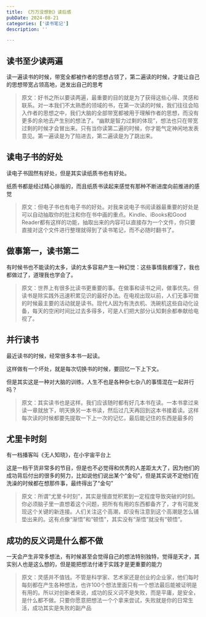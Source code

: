 ```yaml
---
title: 《万万没想到》读后感
pubDate: 2024-08-21
categories: ['读书笔记']
description: ''

---
```


## 读书至少读两遍

读一遍读书的时候，带宽全都被作者的思想占领了，第二遍读的时候，才能让自己的思想带宽占领高地，迸发出自己的思考

> 原文：好书之所以要读两遍，最重要的目的就是为了获得这些心得、灵感和联系。对一本我们不太熟悉的领域的书，在第一次读的时候，我们往往会陷入作者的思想之中，我们大脑的全部带宽都被用于理解作者的思想，而没有更多的余地去产生别的想法了。“幽默是智力过剩的体现”，想法也只在带宽过剩的时候才会冒出来。只有当你读第二遍的时候，你才能气定神闲地发表意见。第一遍读是为了陷进去，第二遍读是为了跳出来。



## 读电子书的好处

读电子书固然有好处，但是其实读纸质书也有好处。

纸质书都是经过精心排版的，而且纸质书读起来感觉有那种不断进度向前推进的感觉

> 原文：但电子书也有电子书的好处。对我来说电子书阅读器最重要的好处是可以自动抽取你的批注和你在书中画的重点。Kindle、iBooks和Good Reader都有这样的功能，抽取出来的内容可以直接存为一个文件，你只要直接对这个文件进行整理就得到了读书笔记，而不必随时翻书了。



## 做事第一，读书第二

有时候书也不能读的太多，读的太多容易产生一种幻觉：这些事情我都懂了，我也都做过了，道理我也学会了。

> 原文：世界上有很多比读书更重要的事。在做事和读书之间，做事优先。但读书是除实践外迅速积累见识的最好办法。在电视出现以前，人们无事可做的时候最主要的活动就是读书。现代人因为有洗衣机、洗碗机这些自动化设备，每天的空闲时间比过去多得多，可是人们把大部分认知剩余都奉献给电视了。



## 并行读书

最近读书的时候，经常很多本书一起读。

这样做有一个坏处，就是每次切换书的时候，要回忆一下上下文。

但是其实这是一种对大脑的训练，人生不也是各种杂七杂八的事情混在一起并行吗？

> 原文：其实读书也是这样。我们应该随时都有好几本书在读。一本书拿过来读一章就放下，明天换另一本书读，然后过几天再回到这本书接着读。这样每次读的时候都要先提取一下上一次的记忆，最后能记住的东西是最多的



## 尤里卡时刻

有一档播客叫《无人知晓》，在小宇宙平台上

这是一档干货非常多的节目，但是也不必觉得和优秀的人差距太大了，因为他们的成功背后付出的很多的努力，比如说他们说出某个“金句”，但是其实说不定他们在洗澡的时候都在想那件事，最终得出了“金句”

> 原文：所谓“尤里卡时刻”，其实是慢直觉积累到一定程度导致突破的时刻。你必须脑子里一直想着这个问题，把所有有用的东西都备齐了，才有可能发现这个关键的新连接。人们关注这个高潮，却没有注意到这个高潮是怎么铺垫出来的。这有点像“渐悟”和“顿悟”，其实没有“渐悟”就没有“顿悟”。



## 成功的反义词是什么都不做

一天会产生非常多想法，有时候甚至会觉得自己的想法特别独特，觉得是天才，其实别人也是这么想的，但是能把想法付诸于实践才是更重要的能力



> 原文：灵感并不值钱。不管是科学家、艺术家还是创业的企业家，他们每时每刻都在产生各种想法，也许100个想法里面只有一个想法最后能被证明是有用的。所以对创新者来说，成功的反义词不是失败，而是平庸，是安全，是什么都不做。只要你愿意把想法一个个拿来尝试，失败就是你的日常生活，成功其实是失败的副产品